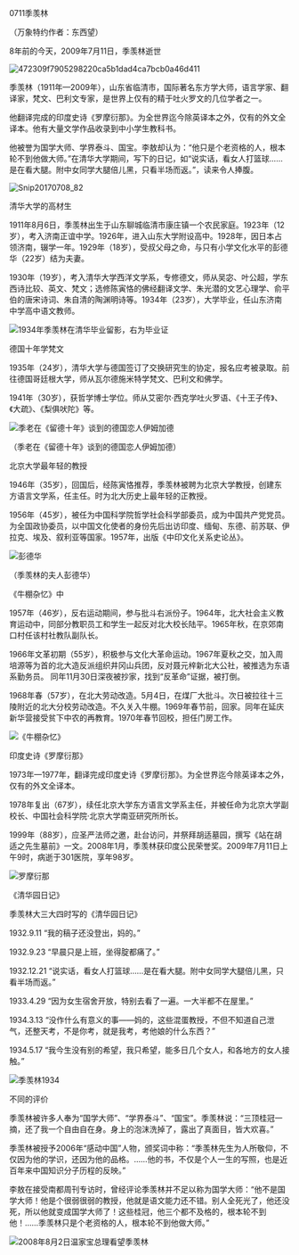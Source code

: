 0711季羡林

（万象特约作者：东西望）

8年前的今天，2009年7月11日，季羡林逝世

![472309f7905298220ca5b1dad4ca7bcb0a46d411](472309f7905298220ca5b1dad4ca7bcb0a46d411.jpg)

季羡林（1911年—2009年），山东省临清市，国际著名东方学大师，语言学家、翻译家，梵文、巴利文专家，是世界上仅有的精于吐火罗文的几位学者之一。

他翻译完成的印度史诗《罗摩衍那》。为全世界迄今除英译本之外，仅有的外文全译本。他有大量文学作品收录到中小学生教科书。

他被誉为国学大师、学界泰斗、国宝。李敖却认为：“他只是个老资格的人，根本轮不到他做大师。”在清华大学期间，写下的日记，如“说实话，看女人打篮球……是在看大腿。附中女同学大腿倍儿黑，只看半场而返。”，读来令人捧腹。



![Snip20170708_82](Snip20170708_82.png)

清华大学的高材生

1911年8月6日，季羡林出生于山东聊城临清市康庄镇一个农民家庭。1923年（12岁），考入济南正谊中学。1926年，进入山东大学附设高中。1928年，因日本占领济南，辍学一年。1929年（18岁），受叔父母之命，与只有小学文化水平的彭德华（22岁）结为夫妻。

1930年（19岁），考入清华大学西洋文学系，专修德文，师从吴宓、叶公超，学东西诗比较、英文、梵文；选修陈寅恪的佛经翻译文学、朱光潜的文艺心理学、俞平伯的唐宋诗词、朱自清的陶渊明诗等。1934年（23岁），大学毕业，任山东济南中学高中语文教师。

![1934年季羡林在清华毕业留影，右为毕业证](1934年季羡林在清华毕业留影，右为毕业证.jpg)

德国十年学梵文

1935年（24岁），清华大学与德国签订了交换研究生的协定，报名应考被录取。前往德国哥廷根大学，师从瓦尔德施米特学梵文、巴利文和佛学。

1941年（30岁），获哲学博士学位。师从艾密尔·西克学吐火罗语、《十王子传》、《大疏》、《梨俱吠陀》等。

![季老在《留德十年》谈到的德国恋人伊姆加德](季老在《留德十年》谈到的德国恋人伊姆加德.jpg)

（季老在《留德十年》谈到的德国恋人伊姆加德）

北京大学最年轻的教授

1946年（35岁），回国后，经陈寅恪推荐，季羡林被聘为北京大学教授，创建东方语言文学系，任主任。时为北大历史上最年轻的正教授。

1956年（45岁），被任为中国科学院哲学社会科学部委员，成为中国共产党党员。为全国政协委员，以中国文化使者的身份先后出访印度、缅甸、东德、前苏联、伊拉克、埃及、叙利亚等国家。1957年，出版《中印文化关系史论丛》。

![彭德华](彭德华.jpg)

（季羡林的夫人彭德华）

《牛棚杂忆》中

1957年（46岁），反右运动期间，参与批斗右派份子。1964年，北大社会主义教育运动中，同部分教职员工和学生一起反对北大校长陆平。1965年秋，在京郊南口村任该村社教队副队长。

1966年文革初期（55岁），积极参与文化大革命运动。1967年夏秋之交，加入周培源等为首的北大造反派组织井冈山兵团，反对聂元梓新北大公社，被推选为东语系勤务员。 同年11月30日深夜被抄家，找到“反革命”证据，被打倒。

1968年春（57岁），在北大劳动改造。5月4日，在煤厂大批斗。次日被拉往十三陵附近的北大分校劳动改造。不久关入牛棚。1969年春节前，回家。同年在延庆新华营接受贫下中农的再教育。1970年春节回校，担任门房工作。

![《牛棚杂忆》](《牛棚杂忆》.jpg)

印度史诗《罗摩衍那》

1973年—1977年，翻译完成印度史诗《罗摩衍那》。为全世界迄今除英译本之外，仅有的外文全译本。

1978年复出（67岁），续任北京大学东方语言文学系主任，并被任命为北京大学副校长、中国社会科学院·北京大学南亚研究所所长。

1999年（88岁），应圣严法师之邀，赴台访问，并祭拜胡适墓园，撰写《站在胡适之先生墓前》一文。2008年1月，季羡林获印度公民荣誉奖。2009年7月11日上午9时，病逝于301医院，享年98岁。

![罗摩衍那](罗摩衍那.jpg)

《清华园日记》

季羡林大三大四时写的《清华园日记》

1932.9.11 “我的稿子还没登出，妈的。”

1932.9.23 “早晨只是上班，坐得腚都痛了。”

1932.12.21 “说实话，看女人打篮球……是在看大腿。附中女同学大腿倍儿黑，只看半场而返。”

1933.4.29 “因为女生宿舍开放，特别去看了一遍。一大半都不在屋里。”

1934.3.13 “没作什么有意义的事——妈的，这些混蛋教授，不但不知道自己泄气，还整天考，不是你考，就是我考，考他娘的什么东西？”

1934.5.17 “我今生没有别的希望，我只希望，能多日几个女人，和各地方的女人接触。”

![季羡林1934](季羡林1934.jpg)

不同的评价

季羡林被许多人奉为“国学大师”、“学界泰斗”、“国宝”。季羡林说：“三顶桂冠一摘，还了我一个自由自在身。身上的泡沫洗掉了，露出了真面目，皆大欢喜。”

季羡林被授予2006年“感动中国”人物，颁奖词中称：“季羡林先生为人所敬仰，不仅因为他的学识，还因为他的品格。……他的书，不仅是个人一生的写照，也是近百年来中国知识分子历程的反映。”

李敖在接受南都周刊专访时，曾经评论季羡林并不足以称为国学大师：“他不是国学大师！他是个很弱很弱的教授，他就是语文能力还不错。别人全死光了，他还没死，所以他就变成国学大师了！这些桂冠，他三个都不及格的，根本轮不到他！……季羡林只是个老资格的人，根本轮不到他做大师。”

![2008年8月2日温家宝总理看望季羡林](2008年8月2日温家宝总理看望季羡林.jpg)